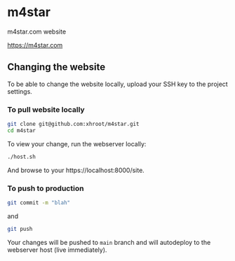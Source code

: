 # m4star
m4star.com website

https://m4star.com

## Changing the website

To be able to change the website locally, upload your SSH key to the project settings.

### To pull website locally

```bash
git clone git@github.com:xhroot/m4star.git
cd m4star
```

To view your change, run the webserver locally:

```bash
./host.sh
```

And browse to your https://localhost:8000/site.

### To push to production

```bash
git commit -m "blah"
``` 

and 

```bash
git push
```

Your changes will be pushed to `main` branch and will autodeploy to the webserver host (live immediately).
